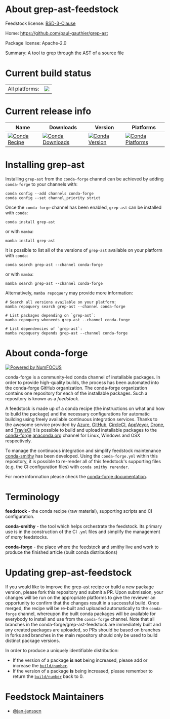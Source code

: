 About grep-ast-feedstock
========================

Feedstock license: [BSD-3-Clause](https://github.com/conda-forge/grep-ast-feedstock/blob/main/LICENSE.txt)

Home: https://github.com/paul-gauthier/grep-ast

Package license: Apache-2.0

Summary: A tool to grep through the AST of a source file

Current build status
====================


<table><tr><td>All platforms:</td>
    <td>
      <a href="https://dev.azure.com/conda-forge/feedstock-builds/_build/latest?definitionId=22525&branchName=main">
        <img src="https://dev.azure.com/conda-forge/feedstock-builds/_apis/build/status/grep-ast-feedstock?branchName=main">
      </a>
    </td>
  </tr>
</table>

Current release info
====================

| Name | Downloads | Version | Platforms |
| --- | --- | --- | --- |
| [![Conda Recipe](https://img.shields.io/badge/recipe-grep--ast-green.svg)](https://anaconda.org/conda-forge/grep-ast) | [![Conda Downloads](https://img.shields.io/conda/dn/conda-forge/grep-ast.svg)](https://anaconda.org/conda-forge/grep-ast) | [![Conda Version](https://img.shields.io/conda/vn/conda-forge/grep-ast.svg)](https://anaconda.org/conda-forge/grep-ast) | [![Conda Platforms](https://img.shields.io/conda/pn/conda-forge/grep-ast.svg)](https://anaconda.org/conda-forge/grep-ast) |

Installing grep-ast
===================

Installing `grep-ast` from the `conda-forge` channel can be achieved by adding `conda-forge` to your channels with:

```
conda config --add channels conda-forge
conda config --set channel_priority strict
```

Once the `conda-forge` channel has been enabled, `grep-ast` can be installed with `conda`:

```
conda install grep-ast
```

or with `mamba`:

```
mamba install grep-ast
```

It is possible to list all of the versions of `grep-ast` available on your platform with `conda`:

```
conda search grep-ast --channel conda-forge
```

or with `mamba`:

```
mamba search grep-ast --channel conda-forge
```

Alternatively, `mamba repoquery` may provide more information:

```
# Search all versions available on your platform:
mamba repoquery search grep-ast --channel conda-forge

# List packages depending on `grep-ast`:
mamba repoquery whoneeds grep-ast --channel conda-forge

# List dependencies of `grep-ast`:
mamba repoquery depends grep-ast --channel conda-forge
```


About conda-forge
=================

[![Powered by
NumFOCUS](https://img.shields.io/badge/powered%20by-NumFOCUS-orange.svg?style=flat&colorA=E1523D&colorB=007D8A)](https://numfocus.org)

conda-forge is a community-led conda channel of installable packages.
In order to provide high-quality builds, the process has been automated into the
conda-forge GitHub organization. The conda-forge organization contains one repository
for each of the installable packages. Such a repository is known as a *feedstock*.

A feedstock is made up of a conda recipe (the instructions on what and how to build
the package) and the necessary configurations for automatic building using freely
available continuous integration services. Thanks to the awesome service provided by
[Azure](https://azure.microsoft.com/en-us/services/devops/), [GitHub](https://github.com/),
[CircleCI](https://circleci.com/), [AppVeyor](https://www.appveyor.com/),
[Drone](https://cloud.drone.io/welcome), and [TravisCI](https://travis-ci.com/)
it is possible to build and upload installable packages to the
[conda-forge](https://anaconda.org/conda-forge) [anaconda.org](https://anaconda.org/)
channel for Linux, Windows and OSX respectively.

To manage the continuous integration and simplify feedstock maintenance
[conda-smithy](https://github.com/conda-forge/conda-smithy) has been developed.
Using the ``conda-forge.yml`` within this repository, it is possible to re-render all of
this feedstock's supporting files (e.g. the CI configuration files) with ``conda smithy rerender``.

For more information please check the [conda-forge documentation](https://conda-forge.org/docs/).

Terminology
===========

**feedstock** - the conda recipe (raw material), supporting scripts and CI configuration.

**conda-smithy** - the tool which helps orchestrate the feedstock.
                   Its primary use is in the construction of the CI ``.yml`` files
                   and simplify the management of *many* feedstocks.

**conda-forge** - the place where the feedstock and smithy live and work to
                  produce the finished article (built conda distributions)


Updating grep-ast-feedstock
===========================

If you would like to improve the grep-ast recipe or build a new
package version, please fork this repository and submit a PR. Upon submission,
your changes will be run on the appropriate platforms to give the reviewer an
opportunity to confirm that the changes result in a successful build. Once
merged, the recipe will be re-built and uploaded automatically to the
`conda-forge` channel, whereupon the built conda packages will be available for
everybody to install and use from the `conda-forge` channel.
Note that all branches in the conda-forge/grep-ast-feedstock are
immediately built and any created packages are uploaded, so PRs should be based
on branches in forks and branches in the main repository should only be used to
build distinct package versions.

In order to produce a uniquely identifiable distribution:
 * If the version of a package **is not** being increased, please add or increase
   the [``build/number``](https://docs.conda.io/projects/conda-build/en/latest/resources/define-metadata.html#build-number-and-string).
 * If the version of a package **is** being increased, please remember to return
   the [``build/number``](https://docs.conda.io/projects/conda-build/en/latest/resources/define-metadata.html#build-number-and-string)
   back to 0.

Feedstock Maintainers
=====================

* [@jan-janssen](https://github.com/jan-janssen/)

